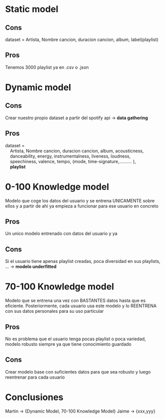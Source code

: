 # Static model
## Cons
dataset = Artista, Nombre cancion, duracion cancion, album, label(playlist)
## Pros
Tenemos 3000 playlist ya en .csv o .json

# Dynamic model
## Cons
Crear nuestro propio dataset a partir del spotify api -> **data gathering**

## Pros
dataset = \
&nbsp; &nbsp; Artista, Nombre cancion, duracion cancion, album, acousticness,\
&nbsp; &nbsp; danceability, energy, instrumentalness, liveness, loudness,  
&nbsp; &nbsp; speechiness, valence,
tempo, (mode, time-signature,.......... ),\
&nbsp; &nbsp; **playlist**

# 0-100 Knowledge model
Modelo que coge los datos del usuario y se entrena UNICAMENTE sobre ellos y a partir de ahi ya empieza a funcionar para ese usuario en concreto
## Pros
Un unico modelo entrenado con datos del usuario y ya
## Cons 
Si el usuario tiene apenas playlist creadas, poca diversidad en sus playlists, ... -> **modelo underfitted**


# 70-100 Knowledge model
Modelo que se entrena  una vez con BASTANTES datos hasta que es eficiente. Posteriormente, cada usuario usa este modelo y lo REENTRENA con sus datos personales para su uso particular
## Pros
No es problema que el usuario tenga pocas playlist o poca variedad, modelo robusto siempre ya que tiene conocimiento guardado
## Cons
Crear modelo base con suficientes datos para que sea robusto y luego reentrenar para cada usuario
    
# Conclusiones
Martin -> {Dynamic Model, 70-100 Knowledge Model}
Jaime  -> {xxx,yyy}